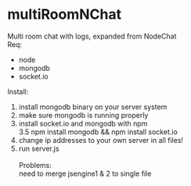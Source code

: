 # multiRoomNChat
Multi room chat with logs, expanded from NodeChat<br>
Req:

- node
- mongodb
- socket.io

Install: <br>
1. install mongodb binary on your server system<br>
2. make sure mongodb is running properly<br>
3. install socket.io and mongodb with npm<br>
3.5 npm install mongodb && npm install socket.io<br>
4. change ip addresses to your own server in all files!<br>
5. run server.js<br><br>
Problems:<br>
need to merge jsengine1 & 2 to single file<br>
